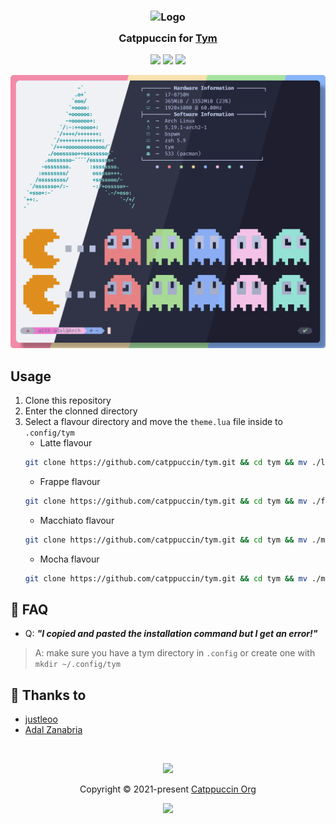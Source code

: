 <h3 align="center">
	<img src="https://raw.githubusercontent.com/catppuccin/catppuccin/main/assets/logos/exports/1544x1544_circle.png" width="100" alt="Logo"/><br/>
	<img src="https://raw.githubusercontent.com/catppuccin/catppuccin/main/assets/misc/transparent.png" height="30" width="0px"/>
	Catppuccin for <a href="https://github.com/endaaman/tym">Tym</a>
	<img src="https://raw.githubusercontent.com/catppuccin/catppuccin/main/assets/misc/transparent.png" height="30" width="0px"/>
</h3>

<p align="center">
    <a href="https://github.com/catppuccin/tym/stargazers"><img src="https://img.shields.io/github/stars/catppuccin/tym?colorA=363a4f&colorB=b7bdf8&style=for-the-badge"></a>
    <a href="https://github.com/catppuccin/tym/issues"><img src="https://img.shields.io/github/issues/catppuccin/tym?colorA=363a4f&colorB=f5a97f&style=for-the-badge"></a>
    <a href="https://github.com/catppuccin/tym/contributors"><img src="https://img.shields.io/github/contributors/catppuccin/tym?colorA=363a4f&colorB=a6da95&style=for-the-badge"></a>
</p>

<p align="center">
  <img src="./assets/ss.png"/>
</p>

## Usage

1. Clone this repository
2. Enter the clonned directory
3. Select a flavour directory and move the `theme.lua` file inside to `.config/tym`
    - Latte flavour
    ```bash
    git clone https://github.com/catppuccin/tym.git && cd tym && mv ./latte/theme.lua ~/.config/tym
    ```
    - Frappe flavour
    ```bash
    git clone https://github.com/catppuccin/tym.git && cd tym && mv ./frappe/theme.lua ~/.config/tym
    ```
    - Macchiato flavour
    ```bash
    git clone https://github.com/catppuccin/tym.git && cd tym && mv ./macchiato/theme.lua ~/.config/tym
    ```
    - Mocha flavour
    ```bash
    git clone https://github.com/catppuccin/tym.git && cd tym && mv ./mocha/theme.lua ~/.config/tym
    ```

## 🙋 FAQ

-	Q: **_"I copied and pasted the installation command but I get an error!"_**
	
> A: make sure you have a tym directory in `.config` or create one with ```mkdir ~/.config/tym```


## 💝 Thanks to

- [justleoo](https://github.com/justleoo)
- [Adal Zanabria](https://github.com/AdalZanabria)

&nbsp;

<p align="center"><img src="https://raw.githubusercontent.com/catppuccin/catppuccin/main/assets/footers/gray0_ctp_on_line.svg?sanitize=true" /></p>
<p align="center">Copyright &copy; 2021-present <a href="https://github.com/catppuccin" target="_blank">Catppuccin Org</a>
<p align="center"><a href="https://github.com/catppuccin/catppuccin/blob/main/LICENSE"><img src="https://img.shields.io/static/v1.svg?style=for-the-badge&label=License&message=MIT&logoColor=d9e0ee&colorA=363a4f&colorB=b7bdf8"/></a></p>

